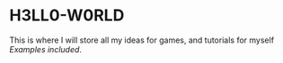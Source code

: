 # H3LL0-W0RLD
This is where I will store all my ideas for games, and tutorials for myself *Examples included*.
